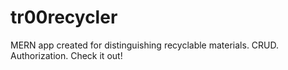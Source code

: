 # tr00recycler
MERN app created for distinguishing recyclable materials. CRUD. Authorization. Check it out!
